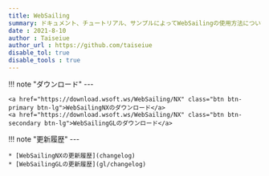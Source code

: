 ```yaml
---
title: WebSailing
summary: ドキュメント、チュートリアル、サンプルによってWebSailingの使用方法について説明します。ユーザー、開発者、管理者向けの情報が含まれます。
date : 2021-8-10
author : Taiseiue
author_url : https://github.com/taiseiue
disable_tol: true
disable_tools : true
---
```


!!! note "ダウンロード"
    ---
    
    <a href="https://download.wsoft.ws/WebSailing/NX" class="btn btn-primary btn-lg">WebSailingNXのダウンロード</a>
    <a href="https://download.wsoft.ws/WebSailing/NX" class="btn btn-secondary btn-lg">WebSailingGLのダウンロード</a>

!!! note "更新履歴"
    ---

    * [WebSailingNXの更新履歴](changelog)
    * [WebSailingGLの更新履歴](gl/changelog)